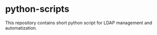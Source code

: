 python-scripts
==============

This repository contains short python script for LDAP management and automatization. 





